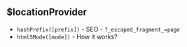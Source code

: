 ## $locationProvider

* `hashPrefix([prefix])` - SEO - `?_escaped_fragment_=page`
* `html5Mode([mode])` - How it works?
